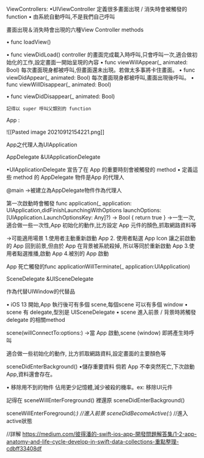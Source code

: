ViewControllers:
•UIViewController 定義很多畫面出現 / 消失時會被觸發的 function
• 由系統自動呼叫,不是我們自己呼叫

畫面出現＆消失時會出現的六種View Controller methods

• func loadView()

• func viewDidLoad()
controller 的畫面完成載入時呼叫,只會呼叫一次,適合做初始化的工作,設定畫面一開始呈現的內容
• func viewWillAppear(_ animated: Bool)
每次畫面現身都被呼叫,但畫面還未出現。若做太多事將卡住畫面。
• func viewDidAppear(_ animated: Bool)
每次畫面現身都被呼叫,畫面出現後呼叫。
• func viewWillDisappear(_ animated: Bool)

• func viewDidDisappear(_ animated: Bool)
	
	
	記得以 super 呼叫父類別的 function
	
	
App :

![[Pasted image 20210912154221.png]]

App之代理人為UIApplication 

AppDelegate &UIApplicationDelegate

•UIApplicationDelegate 宣告了在 App 的重要時刻會被觸發的 method
• 定義這些 method 的 AppDelegate 物件是App 的代理人

@main ->被建立為AppDelegate物件作為代理人

第一次啟動時會觸發
 func application(_ application: UIApplication,didFinishLaunchingWithOptions launchOptions:[UIApplication.LaunchOptionsKey: Any]?) -> Bool {
return true
}
->一生一次,適合做一些一次性,App 初始化的動作,比方設定 App 元件的顏色,抓取網路資料等

->可能適用場景
1.使用者主動重新啟動 App
2. 使用者點選 App Icon 讓之前啟動的 App 回到前景,但由於 App 在背景被系統殺掉,
所以等同於重新啟動 App
3.使用者點選推播,啟動 App
4.被別的 App 啟動

App 死亡觸發的func applicationWillTerminate(_ application:UIApplication)

SceneDelegate &UISceneDelegate

作為代替UIWindow的代替品

• iOS 13 開始,App 執行後可有多個 scene,每個scene 可以有多個 window
• scene 有 delegate,型別是 UISceneDelegate
• scene 進入前景 / 背景時將觸發 delegate 的相關method

scene(willConnectTo:options:) ->當 App 啟動,scene (window) 即將產生時呼叫

適合做一些初始化的動作,
比方抓取網路資料,設定畫面的主要顏色等

sceneDidEnterBackground()
•儲存重要資料
倘若 App 不幸突然死亡,下次啟動 App,資料還會存在。

• 移除用不到的物件
佔用更少記憶體,減少被殺的機率。ex: 移除UI元件

記得在 sceneWillEnterForeground() 裡還原
sceneDidEnterBackground()

sceneWillEnterForeground(_:) //進入前景
sceneDidBecomeActive(_:) //進入active狀態


//詳解
https://medium.com/彼得潘的-swift-ios-app-開發問題解答集/1-2-app-anatomy-and-life-cycle-develop-in-swift-data-collections-重點整理-cdbff33408df